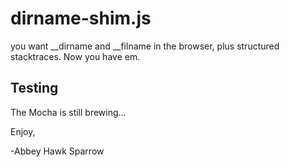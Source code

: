 dirname-shim.js
===============
you want __dirname and __filname in the browser, plus structured stacktraces. Now you have em.

Testing
-------
The Mocha is still brewing...

Enjoy,

-Abbey Hawk Sparrow